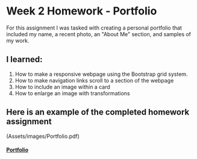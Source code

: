 # Week 2 Homework - Portfolio

For this assignment I was tasked with creating a personal portfolio that included my name, a recent photo, an "About Me" section, and samples of my work.  

## I learned:
1. How to make a responsive webpage using the Bootstrap grid system.
2. How to make navigation links scroll to a section of the webpage
3. How to include an image within a card
4. How to enlarge an image with transformations

## Here is an example of the completed homework assignment

(Assets/images/Portfolio.pdf)


#### [Portfolio](https://sranson.github.io/GTBC-WK-2-HW/)